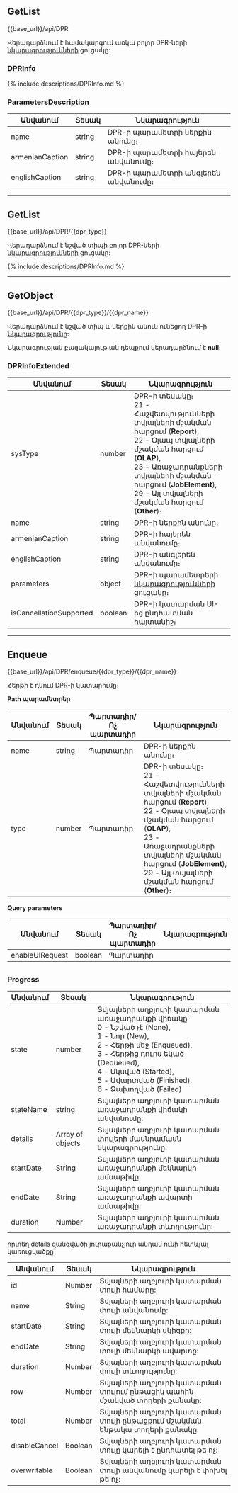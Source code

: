 ## GetList

{{base_url}}/api/DPR

Վերադարձնում է համակարգում առկա բոլոր DPR-ների [նկարագրությունների](#dprinfo) ցուցակը:

### DPRInfo

{% include descriptions/DPRInfo.md %}

### ParametersDescription

| Անվանում | Տեսակ | Նկարագրություն |
| --- | --- | --- |
| name | string | DPR-ի պարամետրի ներքին անունը։ |
| armenianCaption | string | DPR-ի պարամետրի հայերեն անվանումը։ |
| englishCaption | string | DPR-ի պարամետրի անգլերեն անվանումը։ |

---

## GetList

{{base_url}}/api/DPR/{{dpr_type}}

Վերադարձնում է նշված տիպի բոլոր DPR-ների [նկարագրությունների](#dprinfo) ցուցակը:

{% include descriptions/DPRInfo.md %}

---

## GetObject

{{base_url}}/api/DPR/{{dpr_type}}/{{dpr_name}}

Վերադարձնում է նշված տիպ և ներքին անուն ունեցող DPR-ի [Նկարագրությունը](#dprinfo):

Նկարագրության բացակայության դեպքում վերադարձնում է **null**:

### DPRInfoExtended

| Անվանում | Տեսակ | Նկարագրություն |
| --- | --- | --- |
| sysType | number | DPR-ի տեսակը։  <br>21 - Հաշվետվությունների տվյալների մշակման հարցում (**Report**),  <br>22 - Օլապ տվյալների մշակման հարցում (**OLAP**),  <br>23 - Առաջադրանքների տվյալների մշակման հարցում (**JobElement**),  <br>29 - Այլ տվյալների մշակման հարցում (**Other**)։ |
| name | string | DPR-ի ներքին անունը։ |
| armenianCaption | string | DPR-ի հայերեն անվանումը։ |
| englishCaption | string | DPR-ի անգլերեն անվանումը։ |
| parameters | object | DPR-ի պարամետրերի [նկարագրությունների](#parametersdescription) ցուցակը։ |
| isCancellationSupported | boolean | DPR-ի կատարման UI-ից ընդհատման հայտանիշ։ |

---

## Enqueue

{{base_url}}/api/DPR/enqueue/{{dpr_type}}/{{dpr_name}}

Հերթի է դնում DPR-ի կատարումը։

**Path պարամետրեր**

| Անվանում | Տեսակ | Պարտադիր/Ոչ պարտադիր | Նկարագրություն |
| --- | --- | --- | --- |
| name | string | Պարտադիր | DPR-ի ներքին անունը։ |
| type | number | Պարտադիր | DPR-ի տեսակը։  <br>21 - Հաշվետվությունների տվյալների մշակման հարցում (**Report**),  <br>22 - Օլապ տվյալների մշակման հարցում (**OLAP**),  <br>23 - Առաջադրանքների տվյալների մշակման հարցում (**JobElement**),  <br>29 - Այլ տվյալների մշակման հարցում (**Other**)։ |


**Query parameters**

| Անվանում | Տեսակ | Պարտադիր/Ոչ պարտադիր | **Նկարագրություն** |
| --- | --- | --- | --- |
| enableUIRequest | boolean | Պարտադիր |  |

## 

### Progress

| Անվանում | Տեսակ | **Նկարագրություն** |
| --- | --- | --- |
| state | number | Տվյալների աղբյուրի կատարման առաջադրանքի վիճակը`  <br>0 - Նշված չէ (None),  <br>1 - Նոր (New),  <br>2 - Հերթի մեջ (Enqueued),  <br>3 - Հերթից դուրս եկած (Dequeued),  <br>4 - Սկսված (Started),  <br>5 - Ավարտված (Finished),  <br>6 - Ձախողված (Failed) |
| stateName | string | Տվյալների աղբյուրի կատարման առաջադրանքի վիճակի անվանումը: |
| details | Array of objects | Տվյալների աղբյուրի կատարման փուլերի մասնրամասն նկարագրությունը: |
| startDate | String | Տվյալների աղբյուրի կատարման առաջադրանքի մեկնարկի ամսաթիվը: |
| endDate | String | Տվյալների աղբյուրի կատարման առաջադրանքի ավարտի ամսաթիվը: |
| duration | Number | Տվյալների աղբյուրի կատարման առաջադրանքի տևողությունը: |

որտեղ details զանգվածի յուրաքանչյուր անդամ ունի հետևյալ կառուցվածքը՝

| Անվանում | Տեսակ | **Նկարագրություն** |
| --- | --- | --- |
| id | Number | Տվյալների աղբյուրի կատարման փուլի համարը: |
| name | String | Տվյալների աղբյուրի կատարման փուլի անվանումը: |
| startDate | String | Տվյալների աղբյուրի կատարման փուլի մեկնարկի սկիզբը: |
| endDate | String | Տվյալների աղբյուրի կատարման փուլի մեկնարկի ավարտը: |
| duration | Number | Տվյալների աղբյուրի կատարման փուլի տևողությունը: |
| row | Number | Տվյալների աղբյուրի կատարման փուլում ընթացիկ պահին մշակված տողերի քանակը: |
| total | Number | Տվյալների աղբյուրի կատարման փուլի ընթացքում մշակման ենթակա տողերի քանակը: |
| disableCancel | Boolean | Տվյալների աղբյուրի կատարման փուլը կարելի է ընդհատել թե ոչ: |
| overwritable | Boolean | Տվյալների աղբյուրի կատարման փուլի անվանումը կարելի է փոխել թե ոչ: |